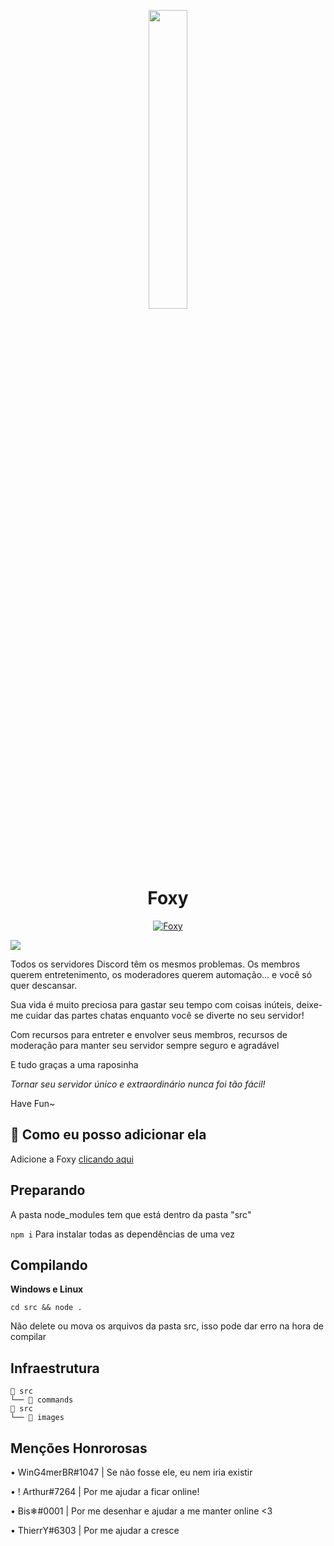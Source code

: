 
<p align="center">
<img width="35%" src="https://cdn.discordapp.com/attachments/776930851753426945/777176123221082142/Foxy.png">
<br>

<h1 align="center">Foxy</h1>

<p align="center">

 </p>
<p align="center">
<a href="https://top.gg/bot/737044809650274325">
    <img src="https://top.gg/api/widget/737044809650274325.svg" alt="Foxy" />
</a>

<a href="https://github.com/BotFoxy/FoxyBot/blob/master/LICENSE"><img src="https://img.shields.io/badge/license-AGPL%20v3-lightgray.svg"></a>
</p>



Todos os servidores Discord têm os mesmos problemas. Os membros querem entretenimento, os moderadores querem automação... e você só quer descansar.

Sua vida é muito preciosa para gastar seu tempo com coisas inúteis, deixe-me cuidar das partes chatas enquanto você se diverte no seu servidor!

Com recursos para entreter e envolver seus membros, recursos de moderação para manter seu servidor sempre seguro e agradável

E tudo graças a uma raposinha

_Tornar seu servidor único e extraordinário nunca foi tão fácil!_

Have Fun~

## 🤔 Como eu posso adicionar ela

Adicione a Foxy [clicando aqui](https://discord.com/oauth2/authorize?client_id=737044809650274325&permissions=355526&scope=bot)

## Preparando

A pasta node_modules tem que está dentro da pasta "src"

```npm i``` Para instalar todas as dependências de uma vez

## Compilando

**Windows e Linux**

```cd src && node .```

Não delete ou mova os arquivos da pasta src, isso pode dar erro na hora de compilar

## Infraestrutura 
```ascii
📁 src
└── 📁 commands
📁 src
└── 📁 images
```
## Menções Honrorosas
<p> • WinG4merBR#1047 | Se não fosse ele, eu nem iria existir</p>
<p> • ! Arthur#7264 | Por me ajudar a ficar online! </p>
<p> • Bis❄#0001 | Por me desenhar e ajudar a me manter online <3 </p>
<p> • ThierrY#6303 | Por me ajudar a cresce </p>


